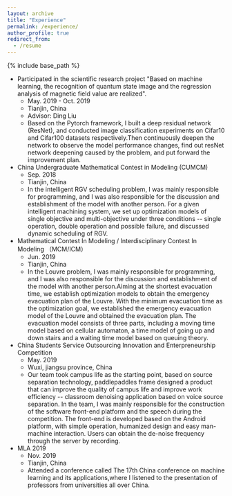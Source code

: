 ```yaml
---
layout: archive
title: "Experience"
permalink: /experience/
author_profile: true
redirect_from:
  - /resume
---
```


{% include base_path %}

* Participated in the scientific research project "Based on machine learning, the recognition of quantum state image and the regression analysis of magnetic field value are realized".
  * May. 2019 - Oct. 2019
  * Tianjin, China
  * Advisor: Ding Liu
  * Based on the Pytorch framework, I built a deep residual network (ResNet), and conducted image classification experiments on Cifar10 and Cifar100 datasets respectively.Then continuously deepen the network to observe the model performance changes, find out resNet network deepening caused by the problem, and put forward the improvement plan.
* China Undergraduate Mathematical Contest in Modeling (CUMCM)
  * Sep. 2018
  * Tianjin, China
  * In the intelligent RGV scheduling problem, I was mainly responsible for programming, and I was also responsible for the discussion and establishment of the model with another person. For a given intelligent machining system, we set up optimization models of single objective and multi-objective under three conditions -- single operation, double operation and possible failure, and discussed dynamic scheduling of RGV.
* Mathematical Contest In Modeling / Interdisciplinary Contest In Modeling  （MCM/ICM）
  * Jun. 2019
  * Tianjin, China
  * In the Louvre problem, I was mainly responsible for programming, and I was also responsible for the discussion and establishment of the model with another person.Aiming at the shortest evacuation time, we establish optimization models to obtain the emergency evacuation plan of the Louvre. With the minimum evacuation time as the optimization goal, we established the emergency evacuation model of the Louvre and obtained the evacuation plan. The evacuation model consists of three parts, including a moving time model based on cellular automaton, a time model of going up and down stairs and a waiting time model based on queuing theory. 
* China Students Service Outsourcing Innovation and Enterpreneurship Competition
  * May. 2019
  * Wuxi, jiangsu province, China
  * Our team took campus life as the starting point, based on source separation technology, paddlepaddles frame designed a product that can improve the quality of campus life and improve work efficiency -- classroom denoising application based on voice source separation. In the team, I was mainly responsible for the construction of the software front-end platform and the speech during the competition. The front-end is developed based on the Android platform, with simple operation, humanized design and easy man-machine interaction. Users can obtain the de-noise frequency through the server by recording.
* MLA 2019
  * Nov. 2019
  * Tianjin, China
  * Attended a conference called The 17th China conference on machine learning and its applications,where I listened to the presentation of professors from universities all over China.
